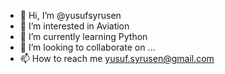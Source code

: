 - 👋 Hi, I’m @yusufsyrusen
- 👀 I’m interested in Aviation
- 🌱 I’m currently learning Python
- 💞️ I’m looking to collaborate on ...
- 📫 How to reach me yusuf.syrusen@gmail.com

<!---
yusufsyrusen/yusufsyrusen is a ✨ special ✨ repository because its `README.md` (this file) appears on your GitHub profile.
You can click the Preview link to take a look at your changes.
--->
